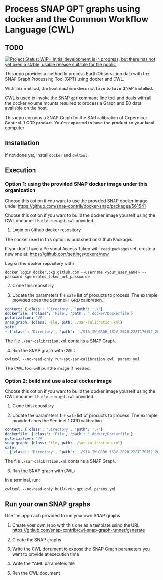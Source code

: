 # Process SNAP GPT graphs using docker and the Common Workflow Language (CWL)

## TODO

[![Project Status: WIP – Initial development is in progress, but there has not yet been a stable, usable release suitable for the public.](https://www.repostatus.org/badges/latest/wip.svg)](https://www.repostatus.org/#wip)

This repo provides a method to process Earth Observation data with the SNAP Graph Processing Tool (GPT) using docker and CWL.

With this method, the host machine does not have to have SNAP installed. 

CWL is used to invoke the SNAP `gpt` command line tool and deals with all the docker volume mounts required to process a Graph and EO data available on the host.

This repo contains a SNAP Graph for the SAR calibration of Copernicus Sentinel-1 GRD product. You're expected to have the product on your local computer

## Installation

If not done yet, install `docker` and `cwltool`.

## Execution

### Option 1: using the provided SNAP docker image under this organization

Choose this option if you want to use the provided SNAP docker image under https://github.com/snap-contrib/docker-snap/packages/561541

Choose this option if you want to build the docker image yourself using the CWL document `build-run-gpt.cwl` provided.

1. Login on Github docker repository

The docker used in this option is published on Github Packages. 

If you don't have a Personal Access Token with `read:packages` set, create a new one at: https://github.com/settings/tokens/new

Log on the docker repository with:

```console
docker login docker.pkg.github.com --username <your_user_name> --password <generated_token_not_password>
```

2. Clone this repository 

3. Update the parameters file `safe` list of products to process. The example provided does the Sentinel-1 GRD calibration.

```yaml
context: {'class': 'Directory', 'path': './'}
dockerfile: {'class': 'File', 'path': '.docker/Dockerfile'}
polarization: 'VV'
snap_graph: {class: File, path: ./sar-calibration.xml}
safe:
- {'class': 'Directory', 'path': './S1A_IW_GRDH_1SDV_20201228T170552_20201228T170617_035889_0433FB_D8C7.SAFE/'}
```

The file `./sar-calibration.xml` contains a SNAP Graph.

4. Run the SNAP graph with CWL: 

```console
cwltool --no-read-only run-gpt-sar-calibration.cwl  params.yml
```

The CWL tool will pull the image if needed.

### Option 2: build and use a local docker image 

Choose this option if you want to build the docker image yourself using the CWL document `build-run-gpt.cwl` provided.

1. Clone this repository 

2. Update the parameters file `safe` list of products to process. The example provided does the Sentinel-1 GRD calibration

```yaml
context: {'class': 'Directory', 'path': './'}
dockerfile: {'class': 'File', 'path': '.docker/Dockerfile'}
polarization: 'VV'
snap_graph: {class: File, path: ./sar-calibration.xml}
safe:
- {'class': 'Directory', 'path': './S1A_IW_GRDH_1SDV_20201228T170552_20201228T170617_035889_0433FB_D8C7.SAFE/'}
```

The file `./sar-calibration.xml` contains a SNAP Graph.

3. Run the SNAP graph with CWL: 

In a terminal, run:

```console
cwltool --no-read-only build-run-gpt.cwl params.yml
```

## Run your own SNAP graphs

Use the approach provided to run your own SNAP graphs

1. Create your own repo with this one as a template using the URL https://github.com/snap-contrib/cwl-snap-graph-runner/generate

2. Create the SNAP graphs

3. Write the CWL document to expose the SNAP Graph parameters you want to provide at execution time

4. Write the YAML parameters file 

5. Run the CWL document
